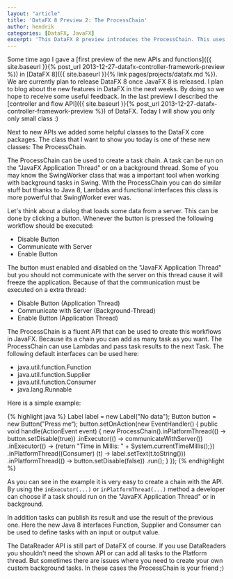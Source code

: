 ```yaml
---
layout: "article"
title: 'DataFX 8 Preview 2: The ProcessChain'
author: hendrik
categories: [DataFX, JavaFX]
excerpt: 'This DataFX 8 preview introduces the ProcessChain. This uses Java 8 features like Lambda to provide multi threaded functionality in JavaFX'
---
```

Some time ago I gave a [first preview of the new APIs and functions]({{ site.baseurl }}{% post_url 2013-12-27-datafx-controller-framework-preview %}) in [DataFX 8]({{ site.baseurl }}{% link pages/projects/datafx.md %}). We are currently plan to release DataFX 8 once JavaFX 8 is released. I plan to blog about the new features in DataFX in the next weeks. By doing so we hope to receive some useful feedback. In the last preview I described the [controller and flow API]({{ site.baseurl }}{% post_url 2013-12-27-datafx-controller-framework-preview %}) of DataFX. Today I will show you only only small class :)

Next to new APIs we added some helpful classes to the DataFX core packages. The class that I want to show you today is one of these new classes: The ProcessChain.

The ProcessChain can be used to create a task chain. A task can be run on the "JavaFX Application Thread" or on a background thread. Some of you may know the SwingWorker class that was a important tool when working with background tasks in Swing. With the ProcessChain you can do similar stuff but thanks to Java 8, Lambdas and functional interfaces this class is more powerful that SwingWorker ever was.

Let's think about a dialog that loads some data from a server. This can be done by clicking a button. Whenever the button is pressed the following workflow should be executed:

* Disable Button
* Communicate with Server
* Enable Button

The button must enabled and disabled on the "JavaFX Application Thread" but you should not communicate with the server on this thread cause it will freeze the application. Because of that the communication must be executed on a extra thread:

* Disable Button (Application Thread)
* Communicate with Server (Background-Thread)
* Enable Button (Application Thread)

The ProcessChain is a fluent API that can be used to create this workflows in JavaFX. Because its a chain you can add as many task as you want. The ProcessChain can use Lambdas and pass task results to the next Task. The following default interfaces can be used here:

* java.util.function.Function
* java.util.function.Supplier
* java.util.function.Consumer
* java.lang.Runnable

Here is a simple example:

{% highlight java %}
Label label = new Label("No data");
Button button = new Button("Press me“);
button.setOnAction(new EventHandler() {
    public void handle(ActionEvent event) {
        new ProcessChain().inPlatformThread(() -> button.setDisable(true))
            .inExecutor(() -> communicateWithServer())
            .inExecutor(() -> {return "Time in Millis: " + System.currentTimeMillis();})
            .inPlatformThread((Consumer) (t) -> label.setText(t.toString()))
            .inPlatformThread(() -> button.setDisable(false))
            .run();
    }
});
{% endhighlight %}

As you can see in the example it is very easy to create a chain with the API. By using the `inExecutor(...)` or `inPlatformThread(...)` method a developer can choose if a task should run on the "JavaFX Application Thread" or in background.

In addition tasks can publish its result and use the result of the previous one. Here the new Java 8 interfaces Function, Supplier and Consumer can be used to define tasks with an input or output value.

The DataReader API is still part of DataFX of course. If you use DataReaders you shouldn't need the shown API or can add all tasks to the Platform thread. But sometimes there are issues where you need to create your own custom background tasks. In these cases the ProcessChain is your friend ;)

